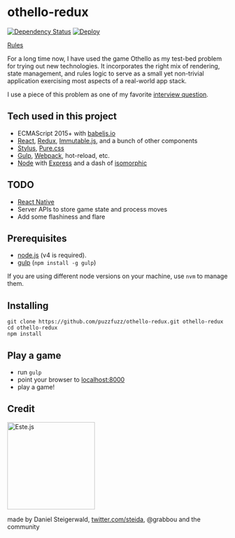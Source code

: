 # othello-redux

[![Dependency Status](https://david-dm.org/puzzfuzz/othello-redux.svg)](https://david-dm.org/puzzfuzz/othello-redux)
[![Deploy](https://www.herokucdn.com/deploy/button.svg)](https://heroku.com/deploy)

[Rules](http://www.wikihow.com/Play-Othello)

For a long time now, I have used the game Othello as my test-bed problem for trying out new technologies. It incorporates the right mix of rendering, state management, and rules logic to serve as a small yet non-trivial application exercising most aspects of a real-world app stack.

I use a piece of this problem as one of my favorite [interview question](http://jsfiddle.net/chris_puzzo/0e6xo42r/).

## Tech used in this project


- ECMAScript 2015+ with [babeljs.io](https://babeljs.io/)
- [React](https://facebook.github.io/react/), [Redux](https://github.com/rackt/redux), [Immutable.js](https://facebook.github.io/immutable-js/), and a bunch of other components
- [Stylus](https://learnboost.github.io/stylus/), [Pure.css](http://purecss.io/)
- [Gulp](http://gulpjs.com/), [Webpack](https://webpack.github.io/), hot-reload, etc.
- [Node](https://nodejs.org/en/) with [Express](http://expressjs.com/) and a dash of [isomorphic](http://isomorphic.net/)

## TODO

- [React Native](https://facebook.github.io/react-native/)
- Server APIs to store game state and process moves
- Add some flashiness and flare

## Prerequisites

- [node.js](http://nodejs.org) (v4 is required).
- [gulp](http://gulpjs.com/) (`npm install -g gulp`)

If you are using different node versions on your machine, use `nvm` to manage them.
## Installing

```shell
git clone https://github.com/puzzfuzz/othello-redux.git othello-redux
cd othello-redux
npm install
```

## Play a game

- run `gulp`
- point your browser to [localhost:8000](http://localhost:8000)
- play a game!


## Credit

<img alt="Este.js" src="https://cloud.githubusercontent.com/assets/66249/6515278/de638916-c388-11e4-8754-184f5b11e770.jpeg" width="200">

made by Daniel Steigerwald, [twitter.com/steida](https://twitter.com/steida), @grabbou and the community
